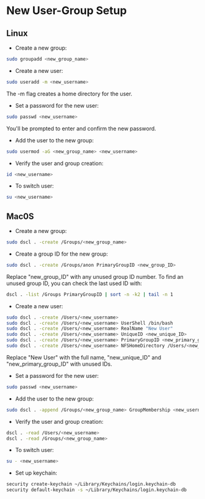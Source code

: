 # New User-Group Setup

## Linux
- Create a new group:
```bash
sudo groupadd <new_group_name>
```

- Create a new user:
```bash
sudo useradd -m <new_username>
```
The -m flag creates a home directory for the user.

- Set a password for the new user:
```bash
sudo passwd <new_username>
```
You'll be prompted to enter and confirm the new password.

- Add the user to the new group:
```bash
sudo usermod -aG <new_group_name> <new_username>
```

- Verify the user and group creation:
```bash
id <new_username>
```

- To switch user:
```bash
su <new_username>
```


## Mac0S
- Create a new group:
```bash
sudo dscl . -create /Groups/<new_group_name>
```
- Create a group ID for the new group:
```bash
sudo dscl . -create /Groups/anon PrimaryGroupID <new_group_ID>
```
Replace "new_group_ID" with any unused group ID number. To find an unused group ID, you can check the last used ID with:
```bash
dscl . -list /Groups PrimaryGroupID | sort -n -k2 | tail -n 1
```

- Create a new user:
```bash
sudo dscl . -create /Users/<new_username>
sudo dscl . -create /Users/<new_username> UserShell /bin/bash
sudo dscl . -create /Users/<new_username> RealName "New User"
sudo dscl . -create /Users/<new_username> UniqueID <new_unique_ID>
sudo dscl . -create /Users/<new_username> PrimaryGroupID <new_primary_group_ID>
sudo dscl . -create /Users/<new_username> NFSHomeDirectory /Users/<new_username>
```
Replace "New User" with the full name, "new_unique_ID" and "new_primary_group_ID" with unused IDs.

- Set a password for the new user:
```bash
sudo passwd <new_username>
```

- Add the user to the new group:
```bash
sudo dscl . -append /Groups/<new_group_name> GroupMembership <new_username>
```

- Verify the user and group creation:
```bash
dscl . -read /Users/<new_username>
dscl . -read /Groups/<new_group_name>
```

- To switch user:
```bash
su - <new_username>
```

- Set up keychain:
```bash
security create-keychain ~/Library/Keychains/login.keychain-db
security default-keychain -s ~/Library/Keychains/login.keychain-db
```
